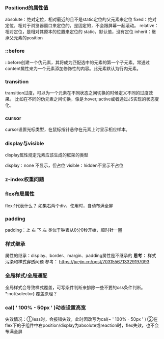 ### Positiond的属性值
absolute：绝对定位，相对最近的且不是static定位的父元素来定位
fixed：绝对定位，相对于浏览器窗口来定位的，是固定的，不会跟屏幕一起滚动。
relative：相对定位，是相对其原本的位置来定位的
static，默认值，没有定位
inherit：继承父元素的position

### ::before
::before创建一个伪元素，其将成为匹配选中的元素的第一个子元素。常通过content属性来为一个元素添加修饰性的内容。此元素默认为行内元素。

### transition
transition过度，可以为一个元素在不同状态之间切换的时候定义不同的过度效果。
比如在不同的伪元素之间切换，像是:hover,:active或者通过JS实现的状态变化。

### cursor
cursor设置光标类型，在鼠标指针悬停在元素上时显示相应样本。

### display与visible
display属性规定元素应该生成的框架的类型

display：none 不显示，但占位
visible：hidden不显示不占位

### z-index权重问题

### flex布局属性

flex:1代表什么？
如果右两个div，使用时，自动布满全屏

### padding
padding：上 右 下 左 类似于钟表从0分0秒开始，顺时针一圈

### 样式继承
属性的继承：display、border、margin、padding属性是不继承的
**思考：** 样式污染和样式穿透问题
参考： <https://juejin.cn/post/7031556713329197093>

### 全局样式/全局通配
全局样式会导致样式覆盖，可写条件判断来排除一些不要的css条件判断。
*:not(solector)
覆盖原理？

### cal( '  100%  - 50px ' )动态设置高宽
失效情况：①less时，会报错失效，此时因改写为cal(~ '  100%  - 50px ' )
②在flex下的子组件中右position/display为absolute或reaction时，flex失效，也不会布满全屏


